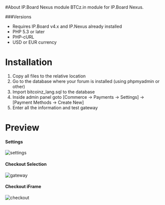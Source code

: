 #About IP.Board Nexus module
BTCz.in module for IP.Board Nexus.


###Versions
* Requires IP.Board v4.x and IP.Nexus already installed
* PHP 5.3 or later
* PHP-cURL
* USD or EUR currency

# Installation
 1. Copy all files to the relative location
 2. Go to the database where your forum is installed (using phpmyadmin or other)
 3. Import bitcoinz_lang.sql to the database
 4. Inside admin panel goto [Commerce -> Payments -> Settings] -> [Payment Methods -> Create New]
 5. Enter all the information and test gateway

# Preview
#### Settings
![settings](https://i.imgur.com/h8WLpGZ.png)
#### Checkout Selection
![gateway](https://i.imgur.com/0DO8OVV.png)
#### Checkout iFrame
![checkout](https://i.imgur.com/mSvnLRb.png)

